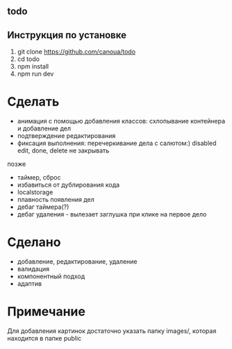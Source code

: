 ## todo

## Инструкция по установке

1. git clone https://github.com/canoua/todo
2. cd todo
3. npm install
4. npm run dev

# Сделать

- анимация с помощью добавления классов: схлопывание контейнера и добавление дел
- подтверждение редактирования
- фиксация выполнения: перечеркивание дела с салютом:) disabled edit, done, delete не закрывать

позже

- таймер, сброс
- избавиться от дублирования кода
- localstorage
- плавность появления дел
- дебаг таймера(?)
- дебаг удаления - вылезает заглушка при клике на первое дело

# Сделано

- добавление, редактирование, удаление
- валидация
- компонентный подход
- адаптив

# Примечание

Для добавления картинок достаточно указать папку images/, которая находится в папке public
